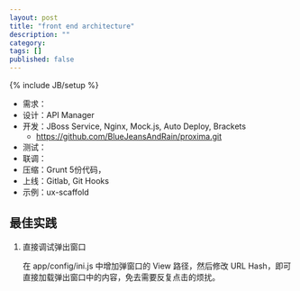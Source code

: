 ```yaml
---
layout: post
title: "front end architecture"
description: ""
category: 
tags: []
published: false
---
```

{% include JB/setup %}



* 需求：
* 设计：API Manager
* 开发：JBoss Service, Nginx, Mock.js, Auto Deploy, Brackets
    * https://github.com/BlueJeansAndRain/proxima.git
* 测试：
* 联调：
* 压缩：Grunt 5份代码，
* 上线：Gitlab, Git Hooks
* 示例：ux-scaffold

## 最佳实践

1. 直接调试弹出窗口
    
    在 app/config/ini.js 中增加弹窗口的 View 路径，然后修改 URL Hash，即可直接加载弹出窗口中的内容，免去需要反复点击的烦扰。